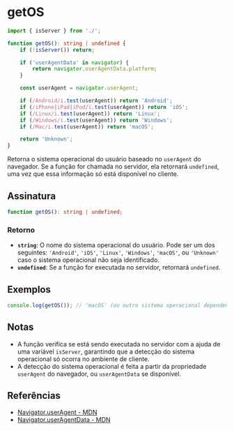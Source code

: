 # getOS

```typescript
import { isServer } from './';

function getOS(): string | undefined {
	if (!isServer()) return;

	if ('userAgentData' in navigator) {
		return navigator.userAgentData.platform;
	}

	const userAgent = navigator.userAgent;

	if (/Android/i.test(userAgent)) return 'Android';
	if (/iPhone|iPad|iPod/i.test(userAgent)) return 'iOS';
	if (/Linux/i.test(userAgent)) return 'Linux';
	if (/Windows/i.test(userAgent)) return 'Windows';
	if (/Mac/i.test(userAgent)) return 'macOS';

	return 'Unknown';
}
```

Retorna o sistema operacional do usuário baseado no `userAgent` do navegador. Se a função for chamada no servidor, ela retornará `undefined`, uma vez que essa informação só está disponível no cliente.

## Assinatura

```typescript
function getOS(): string | undefined;
```

### Retorno

- **`string`**: O nome do sistema operacional do usuário. Pode ser um dos seguintes: `'Android'`, `'iOS'`, `'Linux'`, `'Windows'`, `'macOS'`, ou `'Unknown'` caso o sistema operacional não seja identificado.
- **`undefined`**: Se a função for executada no servidor, retornará `undefined`.

## Exemplos

```typescript
console.log(getOS()); // 'macOS' (ou outro sistema operacional dependendo do ambiente)
```

## Notas

- A função verifica se está sendo executada no servidor com a ajuda de uma variável `isServer`, garantindo que a detecção do sistema operacional só ocorra no ambiente de cliente.
- A detecção do sistema operacional é feita a partir da propriedade `userAgent` do navegador, ou `userAgentData` se disponível.

## Referências

- [Navigator.userAgent - MDN](https://developer.mozilla.org/en-US/docs/Web/API/Navigator/userAgent)
- [Navigator.userAgentData - MDN](https://developer.mozilla.org/en-US/docs/Web/API/Navigator/userAgentData)